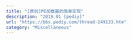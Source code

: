 ```yaml
---
title: "[原创]PE加载器的简单实现"
description: "2019.01 [pediy]"
url: "https://bbs.pediy.com/thread-249133.htm"
category: "Miscellaneous"
---
```

